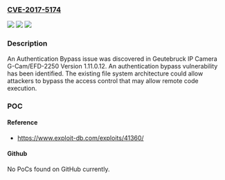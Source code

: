 ### [CVE-2017-5174](https://cve.mitre.org/cgi-bin/cvename.cgi?name=CVE-2017-5174)
![](https://img.shields.io/static/v1?label=Product&message=Geutebruck%20IP%20Cameras&color=blue)
![](https://img.shields.io/static/v1?label=Version&message=n%2Fa&color=blue)
![](https://img.shields.io/static/v1?label=Vulnerability&message=CWE-288&color=brighgreen)

### Description

An Authentication Bypass issue was discovered in Geutebruck IP Camera G-Cam/EFD-2250 Version 1.11.0.12. An authentication bypass vulnerability has been identified. The existing file system architecture could allow attackers to bypass the access control that may allow remote code execution.

### POC

#### Reference
- https://www.exploit-db.com/exploits/41360/

#### Github
No PoCs found on GitHub currently.

